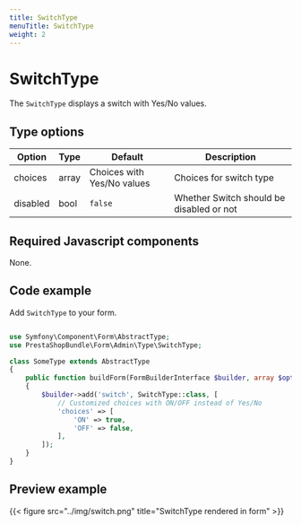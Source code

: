 ```yaml
---
title: SwitchType
menuTitle: SwitchType
weight: 2
---
```


# SwitchType

The `SwitchType` displays a switch with Yes/No values.

## Type options

| Option | Type   | Default | Description                      |
| ------ | ------ | ------- | -------------------------------- |
| choices   | array | Choices with Yes/No values  | Choices for switch type |
| disabled   | bool | `false`  | Whether Switch should be disabled or not |

## Required Javascript components
    
None.

## Code example

Add `SwitchType` to your form.

```php

use Symfony\Component\Form\AbstractType;
use PrestaShopBundle\Form\Admin\Type\SwitchType;

class SomeType extends AbstractType
{
    public function buildForm(FormBuilderInterface $builder, array $options)
    {
        $builder->add('switch', SwitchType::class, [
            // Customized choices with ON/OFF instead of Yes/No
            'choices' => [
                'ON' => true,
                'OFF' => false,
            ],
        ]);
    }
}
```

## Preview example

{{< figure src="../img/switch.png" title="SwitchType rendered in form" >}}